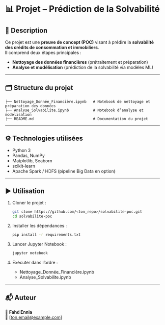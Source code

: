 # 📊 Projet – Prédiction de la Solvabilité

## 🔎 Description  
Ce projet est une **preuve de concept (POC)** visant à prédire la **solvabilité des crédits de consommation et immobiliers**.  
Il comprend deux étapes principales :  

- **Nettoyage des données financières** (prétraitement et préparation)  
- **Analyse et modélisation** (prédiction de la solvabilité via modèles ML)  

---

## 🗂 Structure du projet  

```
├── Nettoyage_Donnée_Financière.ipynb   # Notebook de nettoyage et préparation des données
├── Analyse_Solvabilite.ipynb           # Notebook d’analyse et modélisation
├── README.md                           # Documentation du projet
```

---

## ⚙️ Technologies utilisées  
- Python 3  
- Pandas, NumPy  
- Matplotlib, Seaborn  
- scikit-learn  
- Apache Spark / HDFS (pipeline Big Data en option)

---

## ▶️ Utilisation  

1. Cloner le projet :
   ```bash
   git clone https://github.com/<ton_repo>/solvabilite-poc.git
   cd solvabilite-poc
   ```

2. Installer les dépendances :
   ```bash
   pip install -r requirements.txt
   ```

3. Lancer Jupyter Notebook :
   ```bash
   jupyter notebook
   ```

4. Exécuter dans l’ordre :
   - Nettoyage_Donnée_Financière.ipynb
   - Analyse_Solvabilite.ipynb

---

## 📬 Auteur  
👤 **Fahd Ennia**  
📧 [ton.email@example.com]  
